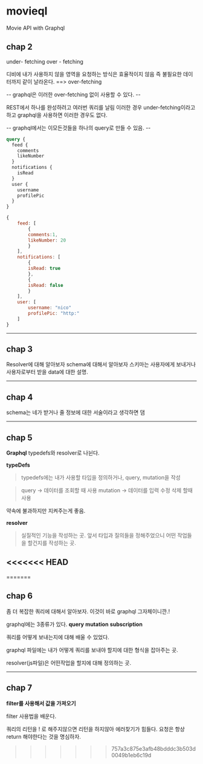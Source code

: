 # movieql

Movie API with Graphql

## chap 2

under- fetching
over - fetching

디비에 내가 사용하지 않을 영역을 요청하는 방식은 효율적이지 않음
즉 불필요한 데이터까지 같이 날라온다.
==> over-fetching

-- graphql은 이러한 over-fetching 없이 사용할 수 있다. --

REST에서 하나를 완성하려고 여러번 쿼리를 날림
이러한 경우 under-fetching이라고 하고 graphql을 사용하면 이러한 경우도 없다.

-- graphql에서는 이모든것들을 하나의 query로 만들 수 있음. --

```graphql
query {
  feed {
    comments
    likeNumber
  }
  notifications {
    isRead
  }
  user {
    username
    profilePic
  }
}
```

```javascript
{
    feed: [
        {
        comments:1,
        likeNumber: 20
        }
    ],
    notifications: [
        {
        isRead: true
        },
        {
        isRead: false
        }
    ],
    user: [
        username: "nico"
        profilePic: "http:"
    ]
}
```

---

## chap 3

Resolver에 대해 알아보자
schema에 대해서 알아보자
스키마는 사용자에게 보내거나 사용자로부터 받을 data에 대한 설명.

---

## chap 4

schema는 네가 받거나 줄 정보에 대한 서술이라고 생각하면 댐

---

## chap 5

**Graphql**
typedefs와 resolver로 나뉜다.

**typeDefs**

> typedefs에는 내가 사용할 타입을 정의하거나, query, mutation을 작성

> query -> 데이터를 조회할 때 사용
> mutation -> 데이터를 입력 수정 삭제 할때 사용

약속에 불과하지만 지켜주는게 좋음.

**resolver**

> 실질적인 기능을 작성하는 곳.
> 앞서 타입과 질의들을 정해주었으니 어떤 작업들을 할건지를 작성하는 곳.

<<<<<<< HEAD
---
=======

## chap 6
좀 더 복잡한 쿼리에 대해서 알아보자.
이것이 바로 graphql 그자체이니깐.!

graphql에는 3종류가 있다.
**query**
**mutation**
**subscription**

쿼리를 어떻게 보내는지에 대해 배울 수 있었다.

graphql 파일에는 내가 어떻게 쿼리를 보내야 할지에 대한 형식을 잡아주는 곳.

resolver(js파일)은 어떤작업을 할지에 대해 정의하는 곳.




- - -

## chap 7

**filter를 사용해서 값을 가져오기**

filter 사용법을 배운다.

쿼리의 리턴을 ! 로 해주지않으면 리턴을 하지않아 에러찾기가 힘들다.
요청은 항상 return 해야한다는 것을 명심하자.


>>>>>>> 757a3c875e3afb48bdddc3b503d0049b1eb6c19d
